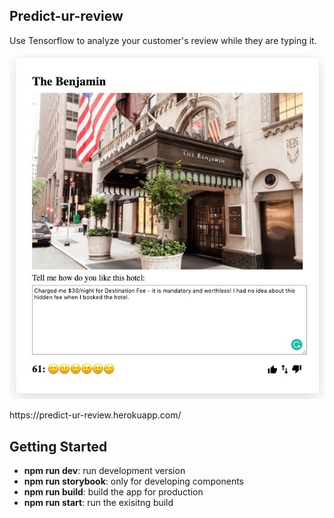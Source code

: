 ## Predict-ur-review
Use Tensorflow to analyze your customer's review while they are typing it.

![Screenshot_01](/public/doc/readme_01.jpg?raw=true)

<p>https://predict-ur-review.herokuapp.com/</p>

## Getting Started
<ul>
    <li><b>npm run dev</b>: run development version</li>
    <li><b>npm run storybook</b>: only for developing components</li>
    <li><b>npm run build</b>: build the app for production</li>
    <li><b>npm run start</b>: run the exisitng build</li>
</ul>
